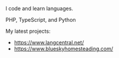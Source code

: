 I code and learn languages.

PHP, TypeScript, and Python

My latest projects:
- https://www.langcentral.net/ 
- https://www.blueskyhomesteading.com/
